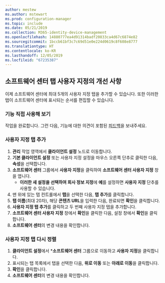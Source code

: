 ```yaml
---
author: mestew
ms.author: mstewart
ms.prod: configuration-manager
ms.topic: include
ms.date: 05/21/2019
ms.collection: M365-identity-device-management
ms.openlocfilehash: 14880777ea4d91314badf20833ca4d67c6874e82
ms.sourcegitcommit: 1bccb61bf3c7c69d51e0e224d0619c8f608e8777
ms.translationtype: HT
ms.contentlocale: ko-KR
ms.lasthandoff: 12/05/2019
ms.locfileid: "67235387"
---
```

## <a name="improvements-to-software-center-tab-customizations"></a>소프트웨어 센터 탭 사용자 지정의 개선 사항
<!--4063773-->
이제 소프트웨어 센터에 최대 5개의 사용자 지정 탭을 추가할 수 있습니다. 또한 이러한 탭이 소프트웨어 센터에 표시되는 순서를 편집할 수 있습니다.

### <a name="try-it-out"></a>기능 직접 사용해 보기

작업을 완료합니다. 그런 다음, 기능에 대한 의견이 포함된 [피드백](/sccm/core/understand/find-help#product-feedback)을 보내주세요.

### <a name="add-custom-tabs"></a>사용자 지정 탭 추가

1. **관리** 작업 영역에서 **클라이언트 설정** 노드로 이동합니다. 
1. **기본 클라이언트 설정** 또는 사용자 지정 설정을 마우스 오른쪽 단추로 클릭한 다음, **속성**을 선택합니다.
1. **소프트웨어 센터** 그룹에서 **사용자 지정**을 클릭하여 **소프트웨어 센터 사용자 지정** 창을 엽니다.
   - **이러한 새 설정을 선택하여 회사 정보 지정**에 **예**를 설정하면 **사용자 지정** 단추를 사용할 수 있습니다.
1. 맨 위에 있는 탭 컨트롤에서 **탭**을 선택한 다음, **탭 추가**를 클릭합니다.
1. **탭 이름**(최대 20자), 해당 **콘텐츠 URL**을 입력한 다음, 완료되면 **확인**을 클릭합니다.
1. **사용자 지정 탭 추가**를 클릭하고 두 번째 사용자 지정 탭을 추가합니다.
1. **소프트웨어 센터 사용자 지정** 창에서 **확인**을 클릭한 다음, 설정 창에서 **확인**을 클릭합니다.  
1. **소프트웨어 센터**의 변경 내용을 확인합니다.

### <a name="reorder-custom-tabs"></a>사용자 지정 탭 다시 정렬

1. **클라이언트 설정**에서 ***소프트웨어 센터** 그룹으로 이동하고 **사용자 지정**을 클릭합니다.
1. 표시되는 탭 목록에서 탭을 선택한 다음, **위로 이동** 또는 **아래로 이동**을 클릭합니다.
1. **확인**을 클릭합니다.
1. **소프트웨어 센터**의 변경 내용을 확인합니다.
